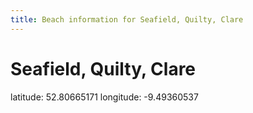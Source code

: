 ```yaml
---
title: Beach information for Seafield, Quilty, Clare
---
```

# Seafield, Quilty, Clare 

<div class="location-info">latitude: 52.80665171 longitude: -9.49360537</div>
<div></div>
